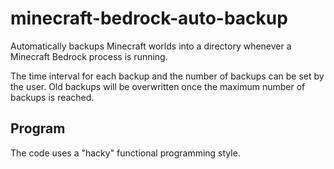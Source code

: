 # minecraft-bedrock-auto-backup

Automatically backups Minecraft worlds into a directory whenever a Minecraft Bedrock process is running.

The time interval for each backup and the number of backups can be set by the user. Old backups will be overwritten once the maximum number of backups is reached.

## Program

The code uses a "hacky" functional programming style.
